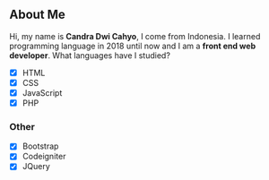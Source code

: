 ## About Me

Hi, my name is **Candra Dwi Cahyo**, I come from Indonesia.  I learned programming language in 2018 until now and I am a **front end web developer**.  What languages ​​have I studied?

- [x] HTML
- [x] CSS
- [x] JavaScript
- [x] PHP

### Other

- [x] Bootstrap
- [x] Codeigniter
- [x] JQuery
